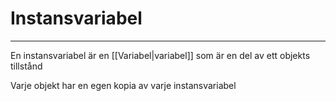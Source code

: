 # Instansvariabel
***
En instansvariabel är en [[Variabel|variabel]] som är en del av ett objekts tillstånd

Varje objekt har en egen kopia av varje instansvariabel